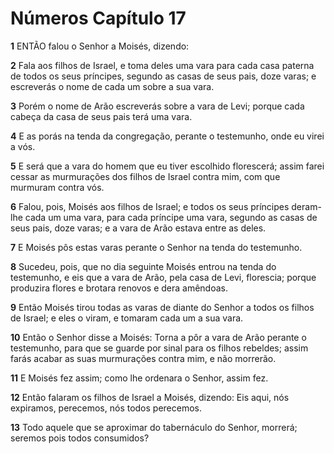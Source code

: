 # Números Capítulo 17

**1** 	ENTÃO falou o Senhor a Moisés, dizendo:

**2** 	Fala aos filhos de Israel, e toma deles uma vara para cada casa paterna de todos os seus príncipes, segundo as casas de seus pais, doze varas; e escreverás o nome de cada um sobre a sua vara.

**3** 	Porém o nome de Arão escreverás sobre a vara de Levi; porque cada cabeça da casa de seus pais terá uma vara.

**4** 	E as porás na tenda da congregação, perante o testemunho, onde eu virei a vós.

**5** 	E será que a vara do homem que eu tiver escolhido florescerá; assim farei cessar as murmurações dos filhos de Israel contra mim, com que murmuram contra vós.

**6** 	Falou, pois, Moisés aos filhos de Israel; e todos os seus príncipes deram-lhe cada um uma vara, para cada príncipe uma vara, segundo as casas de seus pais, doze varas; e a vara de Arão estava entre as deles.

**7** 	E Moisés pôs estas varas perante o Senhor na tenda do testemunho.

**8** 	Sucedeu, pois, que no dia seguinte Moisés entrou na tenda do testemunho, e eis que a vara de Arão, pela casa de Levi, florescia; porque produzira flores e brotara renovos e dera amêndoas.

**9** 	Então Moisés tirou todas as varas de diante do Senhor a todos os filhos de Israel; e eles o viram, e tomaram cada um a sua vara.

**10** 	Então o Senhor disse a Moisés: Torna a pôr a vara de Arão perante o testemunho, para que se guarde por sinal para os filhos rebeldes; assim farás acabar as suas murmurações contra mim, e não morrerão.

**11** 	E Moisés fez assim; como lhe ordenara o Senhor, assim fez.

**12** 	Então falaram os filhos de Israel a Moisés, dizendo: Eis aqui, nós expiramos, perecemos, nós todos perecemos.

**13** 	Todo aquele que se aproximar do tabernáculo do Senhor, morrerá; seremos pois todos consumidos?

